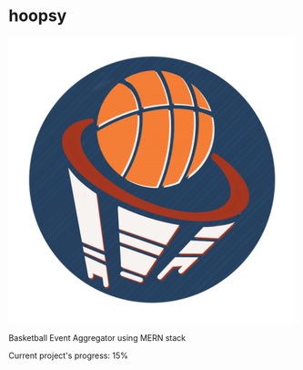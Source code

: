 # hoopsy


![Hoopsy](https://github.com/sp-devi/hoopsy/blob/master/client/public/hoopsy.jpg)

Basketball Event Aggregator using MERN stack

Current project's progress: 15%
